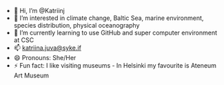 - 👋 Hi, I’m @Katriinj
- 👀 I’m interested in climate change, Baltic Sea, marine environment, species distribution, physical oceanography
- 🌱 I’m currently learning to use GitHub and super computer environment at CSC
- 📫 katriina.juva@syke.if
- 😄 Pronouns: She/Her
- ⚡ Fun fact: I like visiting museums - In Helsinki my favourite is Ateneum Art Museum

<!---
Katriinj/Katriinj is a ✨ special ✨ repository because its `README.md` (this file) appears on your GitHub profile.
You can click the Preview link to take a look at your changes.
--->
